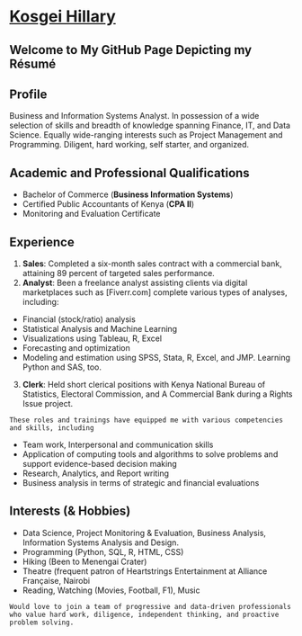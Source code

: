 # [Kosgei Hillary](https://www.twitter.com/kosgei)
## Welcome to My GitHub Page Depicting my Résumé

<!---You can use the [editor on GitHub](https://github.com/koshillary/myresume/edit/master/README.md) to maintain and preview the content for your website in Markdown files.-->

<!---Whenever you commit to this repository, GitHub Pages will run [Jekyll](https://jekyllrb.com/) to rebuild the pages in your site, from the content in your Markdown files.
### Markdown
Markdown is a lightweight and easy-to-use syntax for styling your writing. It includes conventions for
```markdown
Syntax highlighted code block
# Header 1
## Header 2
### Header 3
- Bulleted
- List
1. Numbered
2. List
**Bold** and _Italic_ and `Code` text
[Link](url) and ![Image](src)
For more details see [GitHub Flavored Markdown](https://guides.github.com/features/mastering-markdown/).
### Jekyll Themes
Your Pages site will use the layout and styles from the Jekyll theme you have selected in your [repository settings](https://github.com/koshillary/myresume/settings). The name of this theme is saved in the Jekyll `_config.yml` configuration file.
### Support or Contact
Having trouble with Pages? Check out our [documentation](https://help.github.com/categories/github-pages-basics/) or [contact support](https://github.com/contact) and we’ll help you sort it out.-->

## Profile

Business and Information Systems Analyst. In possession of a wide selection of skills and breadth of knowledge spanning Finance, IT, and Data Science. Equally wide-ranging interests such as Project Management and Programming. Diligent, hard working, self starter, and organized.

## Academic and Professional Qualifications

- Bachelor of Commerce (**Business Information Systems**)
- Certified Public Accountants of Kenya (**CPA II**)
- Monitoring and Evaluation Certificate

## Experience

1. **Sales**: Completed a six-month sales contract with a commercial bank, attaining 89 percent of targeted sales performance.
2. **Analyst**: Been a freelance analyst assisting clients via digital marketplaces such as [Fiverr.com] complete various types of analyses, including:
  - Financial (stock/ratio) analysis
  - Statistical Analysis and Machine Learning
  - Visualizations using Tableau, R, Excel
  - Forecasting and optimization
  - Modeling and estimation using SPSS, Stata, R, Excel, and JMP. Learning Python and SAS, too.
3. **Clerk**: Held short clerical positions with Kenya National Bureau of Statistics, Electoral Commission, and A Commercial Bank during a Rights Issue project.

`These roles and trainings have equipped me with various competencies and skills, including`
- Team work, Interpersonal and communication skills
- Application of computing tools and algorithms to solve problems and support evidence-based decision making
- Research, Analytics, and Report writing
- Business analysis in terms of strategic and financial evaluations

## Interests (& Hobbies)
- Data Science, Project Monitoring & Evaluation, Business Analysis, Information Systems Analysis and Design.
- Programming (Python, SQL, R, HTML, CSS)
- Hiking (Been to Menengai Crater)
- Theatre (frequent patron of Heartstrings Entertainment at Alliance Française, Nairobi
- Reading, Watching (Movies, Football, F1), Music

`Would love to join a team of progressive and data-driven professionals who value hard work, diligence, independent thinking, and proactive problem solving.`
